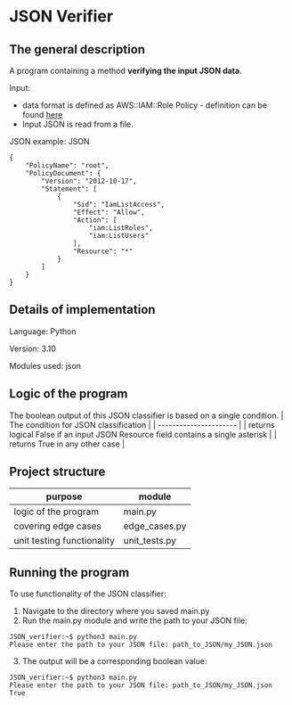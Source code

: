 
# JSON Verifier

## The general description

A program containing a method **verifying the input JSON data**.

Input:
- data format is defined as AWS::IAM::Role Policy - definition can be found [here](https://docs.aws.amazon.com/AWSCloudFormation/latest/UserGuide/aws-properties-iam-role-policy.html)
- Input JSON is read from a file. 

JSON example:
JSON
```
{
    "PolicyName": "root",
    "PolicyDocument": {
        "Version": "2012-10-17",
        "Statement": [
            {
                "Sid": "IamListAccess",
                "Effect": "Allow",
                "Action": [
                    "iam:ListRoles",
                    "iam:ListUsers"
                ],
                "Resource": "*"
            }
        ]
    }
}
```
## Details of implementation
Language: Python

Version: 3.10

Modules used: json

## Logic of the program

The boolean output of this JSON classifier is based on a single condition.
| The condition for JSON classification |
| ---------------------- |
| returns logical False if an input JSON Resource field contains a single asterisk |
| returns True in any other case |

## Project structure

| purpose | module |
| ----------- | ----------- |
| logic of the program | main.py |
| covering edge cases | edge_cases.py |
| unit testing functionality | unit_tests.py |

## Running the program
To use functionality of the JSON classifier:
1. Navigate to the directory where you saved main.py
2. Run the main.py module and write the path to your JSON file:
```console
JSON_verifier:~$ python3 main.py
Please enter the path to your JSON file: path_to_JSON/my_JSON.json
```
3. The output will be a corresponding boolean value:
```console
JSON_verifier:~$ python3 main.py
Please enter the path to your JSON file: path_to_JSON/my_JSON.json
True
```
